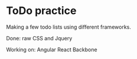 ToDo practice
=========
Making a few todo lists using different frameworks.

Done:
	raw CSS and Jquery

Working on:
	Angular
	React
	Backbone
